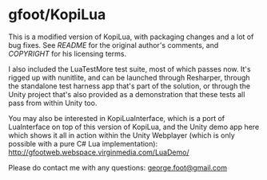 gfoot/KopiLua
=============

This is a modified version of KopiLua, with packaging changes and a lot of 
bug fixes.  See _README_ for the original author's comments, and _COPYRIGHT_ 
for his licensing terms.

I also included the LuaTestMore test suite, most of which passes now.  It's 
rigged up with nunitlite, and can be launched through Resharper, through the
standalone test harness app that's part of the solution, or through the Unity
project that's also provided as a demonstration that these tests all pass 
from within Unity too.

You may also be interested in KopiLuaInterface, which is a port of LuaInterface on top of this version of KopiLua, and the Unity demo app here which shows it
all in action within the Unity Webplayer (which is only possible with a pure
C# Lua implementation): http://gfootweb.webspace.virginmedia.com/LuaDemo/

Please do contact me with any questions: george.foot@gmail.com

